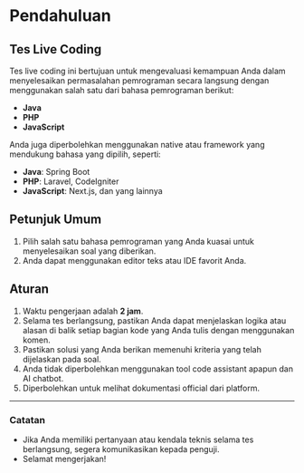 # Pendahuluan

## **Tes Live Coding**
Tes live coding ini bertujuan untuk mengevaluasi kemampuan Anda dalam menyelesaikan permasalahan pemrograman secara langsung dengan menggunakan salah satu dari bahasa pemrograman berikut:
- **Java**
- **PHP**
- **JavaScript**

Anda juga diperbolehkan menggunakan native atau framework yang mendukung bahasa yang dipilih, seperti:
- **Java**: Spring Boot
- **PHP**: Laravel, CodeIgniter
- **JavaScript**: Next.js, dan yang lainnya

## **Petunjuk Umum**
1. Pilih salah satu bahasa pemrograman yang Anda kuasai untuk menyelesaikan soal yang diberikan.
2. Anda dapat menggunakan editor teks atau IDE favorit Anda.

## **Aturan**
1. Waktu pengerjaan adalah **2 jam**.
2. Selama tes berlangsung, pastikan Anda dapat menjelaskan logika atau alasan di balik setiap bagian kode yang Anda tulis dengan menggunakan komen.
3. Pastikan solusi yang Anda berikan memenuhi kriteria yang telah dijelaskan pada soal.
4. Anda tidak diperbolehkan menggunakan tool code assistant apapun dan AI chatbot.
5. Diperbolehkan untuk melihat dokumentasi official dari platform.
---

### **Catatan**
- Jika Anda memiliki pertanyaan atau kendala teknis selama tes berlangsung, segera komunikasikan kepada penguji.
- Selamat mengerjakan!
